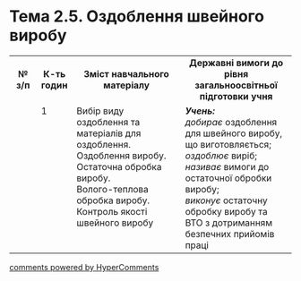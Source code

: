 <div id="hypercomments_widget" class="js-hypercomments-widget invisible"></div>

# Тема 2.5.    Оздоблення швейного виробу


<table>
  <tr>
    <td width="10%" align="center"><b>№ з/п</b></td>
    <td width="10%" align="center"><b>К-ть годин</b></td>
    <td width="40%" align="center"><b>Зміст навчального матеріалу</b></td>
    <td width="40%" align="center"><b>Державні вимоги до рівня загальноосвітньої підготовки учня</b></td>
  </tr>
  <tr>
<td width="10%" style="vertical-align:top !important;"></td>
<td width="10%" style="vertical-align:top !important;">1</td>
    <td width="40%" style="vertical-align:top !important;">
Вибір виду оздоблення та матеріалів для оздоблення. Оздоблення виробу. Остаточна обробка виробу.<br>
Волого-теплова обробка виробу. Контроль якості швейного виробу
</td>
    <td width="40%" style="vertical-align:top !important;">
<i><b>Учень:</b></i><br>
<i>добирає</i> оздоблення для швейного виробу, що виготовляється;<br>
<i>оздоблює</i> виріб;<br>
<i>називає</i> вимоги до остаточної обробки виробу;<br>
<i>виконує</i> остаточну обробку виробу та ВТО з дотриманням безпечних прийомів праці
</td>
  </tr>
</table>

<div class="js-hypercomments-container">
<a href="http://hypercomments.com" class="hc-link" title="comments widget">comments powered by HyperComments</a>
</div>